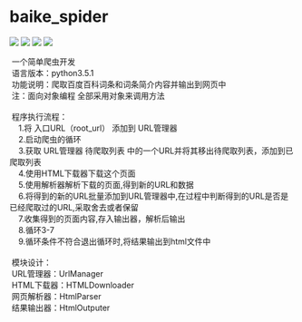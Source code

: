 # baike_spider 
![](https://img.shields.io/badge/language-python3.5-orange.svg)
![](http://img.shields.io/travis/jerryhanjj/baike_spider.svg)
![](https://img.shields.io/badge/platform-win-linux-lightgrey.svg)
![](https://img.shields.io/badge/github-v1.0.0-519dd9.svg)
<div>&nbsp;一个简单爬虫开发</div><div>&nbsp;语言版本：python3.5.1</div><div>&nbsp;功能说明：爬取百度百科词条和词条简介内容并输出到网页中</div><div>&nbsp;注：面向对象编程 全部采用对象来调用方法</div><div>&nbsp;</div><div>&nbsp;程序执行流程：</div><div>&nbsp; &nbsp; 1.将 入口URL（root_url） 添加到 URL管理器</div><div>&nbsp; &nbsp; 2.启动爬虫的循环</div><div>&nbsp; &nbsp; 3.获取 URL管理器 待爬取列表 中的一个URL并将其移出待爬取列表，添加到已爬取列表</div><div>&nbsp; &nbsp; 4.使用HTML下载器下载这个页面</div><div>&nbsp; &nbsp; 5.使用解析器解析下载的页面,得到新的URL和数据</div><div>&nbsp; &nbsp; 6.将得到的新的URL批量添加到URL管理器中,在过程中判断得到的URL是否是已经爬取过的URL,采取舍去或者保留</div><div>&nbsp; &nbsp; 7.收集得到的页面内容,存入输出器，解析后输出</div><div>&nbsp; &nbsp; 8.循环3-7</div><div>&nbsp; &nbsp; 9.循环条件不符合退出循环时,将结果输出到html文件中</div><div><br></div><div>&nbsp;模块设计：</div><div>&nbsp;URL管理器：UrlManager</div><div>&nbsp;HTML下载器：HTMLDownloader</div><div>&nbsp;网页解析器：HtmlParser</div><div>&nbsp;结果输出器：HtmlOutputer</div>
